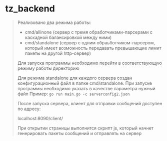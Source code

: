 # tz_backend

>Реализовано два режима работы: 
   > - cmd/allinone (сервер с тремя обработчиками-парсерами с каскадной балансировкой между ними)
   > - cmd/standalone (сервер с одним обраьботчиком-парсером, который имеет возможность передавать превышающие лимит пакеты на другой http-сервер)
>
>Для запуска программы необходимо перейти в соответствующую режиму работы директорию
>
>Для режима standalone для каждого сервера создан конфигурационный файл в папке cmd/standalone. При запуске программы необходимо указать в качестве параметра нужный файл
> Пример:
>    ```go run main.go -c serverconfig2.json```
>
>После запуска сервера, клиент для отправки сообщений доступен по адресу:
>
> localhost:8090/client/
>
>При открытии страницы выполнится скрипт js, который начнет генерировать пакеты сообщений и отправлять на сервер
